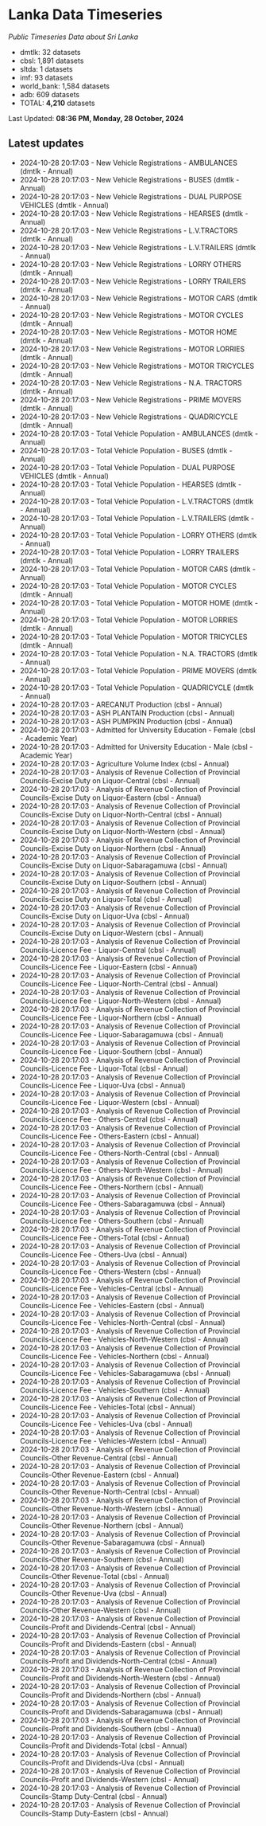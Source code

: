 # Lanka Data Timeseries
*Public Timeseries Data about Sri Lanka*

* dmtlk: 32 datasets
* cbsl: 1,891 datasets
* sltda: 1 datasets
* imf: 93 datasets
* world_bank: 1,584 datasets
* adb: 609 datasets
* TOTAL: **4,210** datasets

Last Updated: **08:36 PM, Monday, 28 October, 2024**

## Latest updates

* 2024-10-28 20:17:03 - New Vehicle Registrations - AMBULANCES (dmtlk - Annual)
* 2024-10-28 20:17:03 - New Vehicle Registrations - BUSES (dmtlk - Annual)
* 2024-10-28 20:17:03 - New Vehicle Registrations - DUAL PURPOSE VEHICLES (dmtlk - Annual)
* 2024-10-28 20:17:03 - New Vehicle Registrations - HEARSES (dmtlk - Annual)
* 2024-10-28 20:17:03 - New Vehicle Registrations - L.V.TRACTORS (dmtlk - Annual)
* 2024-10-28 20:17:03 - New Vehicle Registrations - L.V.TRAILERS (dmtlk - Annual)
* 2024-10-28 20:17:03 - New Vehicle Registrations - LORRY OTHERS (dmtlk - Annual)
* 2024-10-28 20:17:03 - New Vehicle Registrations - LORRY TRAILERS (dmtlk - Annual)
* 2024-10-28 20:17:03 - New Vehicle Registrations - MOTOR CARS (dmtlk - Annual)
* 2024-10-28 20:17:03 - New Vehicle Registrations - MOTOR CYCLES (dmtlk - Annual)
* 2024-10-28 20:17:03 - New Vehicle Registrations - MOTOR HOME (dmtlk - Annual)
* 2024-10-28 20:17:03 - New Vehicle Registrations - MOTOR LORRIES (dmtlk - Annual)
* 2024-10-28 20:17:03 - New Vehicle Registrations - MOTOR TRICYCLES (dmtlk - Annual)
* 2024-10-28 20:17:03 - New Vehicle Registrations - N.A. TRACTORS (dmtlk - Annual)
* 2024-10-28 20:17:03 - New Vehicle Registrations - PRIME MOVERS (dmtlk - Annual)
* 2024-10-28 20:17:03 - New Vehicle Registrations - QUADRICYCLE (dmtlk - Annual)
* 2024-10-28 20:17:03 - Total Vehicle Population - AMBULANCES (dmtlk - Annual)
* 2024-10-28 20:17:03 - Total Vehicle Population - BUSES (dmtlk - Annual)
* 2024-10-28 20:17:03 - Total Vehicle Population - DUAL PURPOSE VEHICLES (dmtlk - Annual)
* 2024-10-28 20:17:03 - Total Vehicle Population - HEARSES (dmtlk - Annual)
* 2024-10-28 20:17:03 - Total Vehicle Population - L.V.TRACTORS (dmtlk - Annual)
* 2024-10-28 20:17:03 - Total Vehicle Population - L.V.TRAILERS (dmtlk - Annual)
* 2024-10-28 20:17:03 - Total Vehicle Population - LORRY OTHERS (dmtlk - Annual)
* 2024-10-28 20:17:03 - Total Vehicle Population - LORRY TRAILERS (dmtlk - Annual)
* 2024-10-28 20:17:03 - Total Vehicle Population - MOTOR CARS (dmtlk - Annual)
* 2024-10-28 20:17:03 - Total Vehicle Population - MOTOR CYCLES (dmtlk - Annual)
* 2024-10-28 20:17:03 - Total Vehicle Population - MOTOR HOME (dmtlk - Annual)
* 2024-10-28 20:17:03 - Total Vehicle Population - MOTOR LORRIES (dmtlk - Annual)
* 2024-10-28 20:17:03 - Total Vehicle Population - MOTOR TRICYCLES (dmtlk - Annual)
* 2024-10-28 20:17:03 - Total Vehicle Population - N.A. TRACTORS (dmtlk - Annual)
* 2024-10-28 20:17:03 - Total Vehicle Population - PRIME MOVERS (dmtlk - Annual)
* 2024-10-28 20:17:03 - Total Vehicle Population - QUADRICYCLE (dmtlk - Annual)
* 2024-10-28 20:17:03 - ARECANUT Production (cbsl - Annual)
* 2024-10-28 20:17:03 - ASH PLANTAIN Production (cbsl - Annual)
* 2024-10-28 20:17:03 - ASH PUMPKIN Production (cbsl - Annual)
* 2024-10-28 20:17:03 - Admitted for University Education - Female (cbsl - Academic Year)
* 2024-10-28 20:17:03 - Admitted for University Education - Male (cbsl - Academic Year)
* 2024-10-28 20:17:03 - Agriculture Volume Index (cbsl - Annual)
* 2024-10-28 20:17:03 - Analysis of Revenue Collection of Provincial Councils-Excise Duty on Liquor-Central (cbsl - Annual)
* 2024-10-28 20:17:03 - Analysis of Revenue Collection of Provincial Councils-Excise Duty on Liquor-Eastern (cbsl - Annual)
* 2024-10-28 20:17:03 - Analysis of Revenue Collection of Provincial Councils-Excise Duty on Liquor-North-Central (cbsl - Annual)
* 2024-10-28 20:17:03 - Analysis of Revenue Collection of Provincial Councils-Excise Duty on Liquor-North-Western (cbsl - Annual)
* 2024-10-28 20:17:03 - Analysis of Revenue Collection of Provincial Councils-Excise Duty on Liquor-Northern (cbsl - Annual)
* 2024-10-28 20:17:03 - Analysis of Revenue Collection of Provincial Councils-Excise Duty on Liquor-Sabaragamuwa (cbsl - Annual)
* 2024-10-28 20:17:03 - Analysis of Revenue Collection of Provincial Councils-Excise Duty on Liquor-Southern (cbsl - Annual)
* 2024-10-28 20:17:03 - Analysis of Revenue Collection of Provincial Councils-Excise Duty on Liquor-Total (cbsl - Annual)
* 2024-10-28 20:17:03 - Analysis of Revenue Collection of Provincial Councils-Excise Duty on Liquor-Uva (cbsl - Annual)
* 2024-10-28 20:17:03 - Analysis of Revenue Collection of Provincial Councils-Excise Duty on Liquor-Western (cbsl - Annual)
* 2024-10-28 20:17:03 - Analysis of Revenue Collection of Provincial Councils-Licence Fee - Liquor-Central (cbsl - Annual)
* 2024-10-28 20:17:03 - Analysis of Revenue Collection of Provincial Councils-Licence Fee - Liquor-Eastern (cbsl - Annual)
* 2024-10-28 20:17:03 - Analysis of Revenue Collection of Provincial Councils-Licence Fee - Liquor-North-Central (cbsl - Annual)
* 2024-10-28 20:17:03 - Analysis of Revenue Collection of Provincial Councils-Licence Fee - Liquor-North-Western (cbsl - Annual)
* 2024-10-28 20:17:03 - Analysis of Revenue Collection of Provincial Councils-Licence Fee - Liquor-Northern (cbsl - Annual)
* 2024-10-28 20:17:03 - Analysis of Revenue Collection of Provincial Councils-Licence Fee - Liquor-Sabaragamuwa (cbsl - Annual)
* 2024-10-28 20:17:03 - Analysis of Revenue Collection of Provincial Councils-Licence Fee - Liquor-Southern (cbsl - Annual)
* 2024-10-28 20:17:03 - Analysis of Revenue Collection of Provincial Councils-Licence Fee - Liquor-Total (cbsl - Annual)
* 2024-10-28 20:17:03 - Analysis of Revenue Collection of Provincial Councils-Licence Fee - Liquor-Uva (cbsl - Annual)
* 2024-10-28 20:17:03 - Analysis of Revenue Collection of Provincial Councils-Licence Fee - Liquor-Western (cbsl - Annual)
* 2024-10-28 20:17:03 - Analysis of Revenue Collection of Provincial Councils-Licence Fee - Others-Central (cbsl - Annual)
* 2024-10-28 20:17:03 - Analysis of Revenue Collection of Provincial Councils-Licence Fee - Others-Eastern (cbsl - Annual)
* 2024-10-28 20:17:03 - Analysis of Revenue Collection of Provincial Councils-Licence Fee - Others-North-Central (cbsl - Annual)
* 2024-10-28 20:17:03 - Analysis of Revenue Collection of Provincial Councils-Licence Fee - Others-North-Western (cbsl - Annual)
* 2024-10-28 20:17:03 - Analysis of Revenue Collection of Provincial Councils-Licence Fee - Others-Northern (cbsl - Annual)
* 2024-10-28 20:17:03 - Analysis of Revenue Collection of Provincial Councils-Licence Fee - Others-Sabaragamuwa (cbsl - Annual)
* 2024-10-28 20:17:03 - Analysis of Revenue Collection of Provincial Councils-Licence Fee - Others-Southern (cbsl - Annual)
* 2024-10-28 20:17:03 - Analysis of Revenue Collection of Provincial Councils-Licence Fee - Others-Total (cbsl - Annual)
* 2024-10-28 20:17:03 - Analysis of Revenue Collection of Provincial Councils-Licence Fee - Others-Uva (cbsl - Annual)
* 2024-10-28 20:17:03 - Analysis of Revenue Collection of Provincial Councils-Licence Fee - Others-Western (cbsl - Annual)
* 2024-10-28 20:17:03 - Analysis of Revenue Collection of Provincial Councils-Licence Fee - Vehicles-Central (cbsl - Annual)
* 2024-10-28 20:17:03 - Analysis of Revenue Collection of Provincial Councils-Licence Fee - Vehicles-Eastern (cbsl - Annual)
* 2024-10-28 20:17:03 - Analysis of Revenue Collection of Provincial Councils-Licence Fee - Vehicles-North-Central (cbsl - Annual)
* 2024-10-28 20:17:03 - Analysis of Revenue Collection of Provincial Councils-Licence Fee - Vehicles-North-Western (cbsl - Annual)
* 2024-10-28 20:17:03 - Analysis of Revenue Collection of Provincial Councils-Licence Fee - Vehicles-Northern (cbsl - Annual)
* 2024-10-28 20:17:03 - Analysis of Revenue Collection of Provincial Councils-Licence Fee - Vehicles-Sabaragamuwa (cbsl - Annual)
* 2024-10-28 20:17:03 - Analysis of Revenue Collection of Provincial Councils-Licence Fee - Vehicles-Southern (cbsl - Annual)
* 2024-10-28 20:17:03 - Analysis of Revenue Collection of Provincial Councils-Licence Fee - Vehicles-Total (cbsl - Annual)
* 2024-10-28 20:17:03 - Analysis of Revenue Collection of Provincial Councils-Licence Fee - Vehicles-Uva (cbsl - Annual)
* 2024-10-28 20:17:03 - Analysis of Revenue Collection of Provincial Councils-Licence Fee - Vehicles-Western (cbsl - Annual)
* 2024-10-28 20:17:03 - Analysis of Revenue Collection of Provincial Councils-Other Revenue-Central (cbsl - Annual)
* 2024-10-28 20:17:03 - Analysis of Revenue Collection of Provincial Councils-Other Revenue-Eastern (cbsl - Annual)
* 2024-10-28 20:17:03 - Analysis of Revenue Collection of Provincial Councils-Other Revenue-North-Central (cbsl - Annual)
* 2024-10-28 20:17:03 - Analysis of Revenue Collection of Provincial Councils-Other Revenue-North-Western (cbsl - Annual)
* 2024-10-28 20:17:03 - Analysis of Revenue Collection of Provincial Councils-Other Revenue-Northern (cbsl - Annual)
* 2024-10-28 20:17:03 - Analysis of Revenue Collection of Provincial Councils-Other Revenue-Sabaragamuwa (cbsl - Annual)
* 2024-10-28 20:17:03 - Analysis of Revenue Collection of Provincial Councils-Other Revenue-Southern (cbsl - Annual)
* 2024-10-28 20:17:03 - Analysis of Revenue Collection of Provincial Councils-Other Revenue-Total (cbsl - Annual)
* 2024-10-28 20:17:03 - Analysis of Revenue Collection of Provincial Councils-Other Revenue-Uva (cbsl - Annual)
* 2024-10-28 20:17:03 - Analysis of Revenue Collection of Provincial Councils-Other Revenue-Western (cbsl - Annual)
* 2024-10-28 20:17:03 - Analysis of Revenue Collection of Provincial Councils-Profit and Dividends-Central (cbsl - Annual)
* 2024-10-28 20:17:03 - Analysis of Revenue Collection of Provincial Councils-Profit and Dividends-Eastern (cbsl - Annual)
* 2024-10-28 20:17:03 - Analysis of Revenue Collection of Provincial Councils-Profit and Dividends-North-Central (cbsl - Annual)
* 2024-10-28 20:17:03 - Analysis of Revenue Collection of Provincial Councils-Profit and Dividends-North-Western (cbsl - Annual)
* 2024-10-28 20:17:03 - Analysis of Revenue Collection of Provincial Councils-Profit and Dividends-Northern (cbsl - Annual)
* 2024-10-28 20:17:03 - Analysis of Revenue Collection of Provincial Councils-Profit and Dividends-Sabaragamuwa (cbsl - Annual)
* 2024-10-28 20:17:03 - Analysis of Revenue Collection of Provincial Councils-Profit and Dividends-Southern (cbsl - Annual)
* 2024-10-28 20:17:03 - Analysis of Revenue Collection of Provincial Councils-Profit and Dividends-Total (cbsl - Annual)
* 2024-10-28 20:17:03 - Analysis of Revenue Collection of Provincial Councils-Profit and Dividends-Uva (cbsl - Annual)
* 2024-10-28 20:17:03 - Analysis of Revenue Collection of Provincial Councils-Profit and Dividends-Western (cbsl - Annual)
* 2024-10-28 20:17:03 - Analysis of Revenue Collection of Provincial Councils-Stamp Duty-Central (cbsl - Annual)
* 2024-10-28 20:17:03 - Analysis of Revenue Collection of Provincial Councils-Stamp Duty-Eastern (cbsl - Annual)